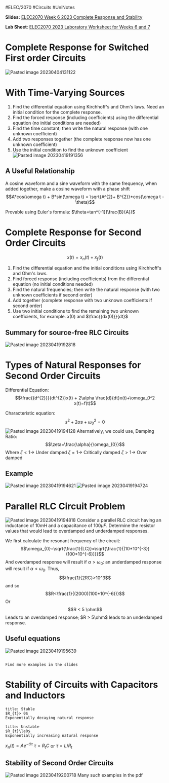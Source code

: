 #ELEC/2070 #Circuits #UniNotes

**Slides:**
[ELEC2070 Week 6 2023 Complete Response and Stability](Attachments/ELEC2070%20Week%206%202023%20Complete%20Response%20and%20Stability.pdf)

**Lab Sheet**:
[ELEC2070 2023 Laboratory Worksheet for Weeks 6 and 7](Attachments/ELEC2070%202023%20Laboratory%20Worksheet%20for%20Weeks%206%20and%207.pdf)

# Complete Response for Switched First order Circuits
![Pasted image 20230404131122](Attachments/Pasted%20image%2020230404131122.png)

# With Time-Varying Sources
1. Find the differential equation using Kirchhoff's and Ohm's laws. Need an initial condition for the complete response.
2. Find the forced response (including coefficients) using the differential equation (no initial conditions are needed)
3. Find the time constant; then write the natural response (with one unknown coefficient)
4. Add two responses together (the complete response now has one unknown coefficient)
5. Use the initial condition to find the unknown coefficient
![Pasted image 20230419191356](Attachments/Pasted%20image%2020230419191356.png)

## A Useful Relationship
A cosine waveform and a sine waveform with the same frequency, when added together, make a cosine waveform with a phase shift
$$A*cos(\omega t) + B*sin(\omega t) = \sqrt{A^{2}+ B^{2}}*cos(\omega t - \theta)$$

Provable using Euler's formula: $\theta=tan^{-1}(\frac{B}{A})$

# Complete Response for Second Order Circuits
$$x(t) = x_{n}(t) + x_{f}(t)$$
1. Find the differential equation and the initial conditions using Kirchhoff's and Ohm's laws.
2. Find forced response (including coefficients) from the differential equation (no initial conditions needed)
3. Find the natural frequencies; then write the natural response (with two unknown coefficients if second order)
4. Add together (complete response with two unknown coefficients if second order)
5. Use two initial conditions to find the remaining two unknown coefficients, for example. $x(0)$ and $\frac{{dx(0)}}{dt}$

## Summary for source-free RLC Circuits
![Pasted image 20230419192818](Attachments/Pasted%20image%2020230419192818.png)

# Types of Natural Responses for Second Order Circuits
Differential Equation:
$$\frac{{d^{2}}}{dt^{2}}x(t) + 2\alpha \frac{d}{dt}x(t)+\omega_0^2 x(t)=f(t)$$

Characteristic equation:
$$s^{2}+2\alpha s+\omega_0^2=0$$
![Pasted image 20230419194128](Attachments/Pasted%20image%2020230419194128.png)
Alternatively, we could use, 
Damping Ratio: $$\zeta=\frac{\alpha}{\omega_{0}}$$
Where
$\zeta < 1 \rightarrow$ Under damped
$\zeta = 1 \rightarrow$ Critically damped
$\zeta > 1 \rightarrow$ Over damped

## Example
![Pasted image 20230419194621](Attachments/Pasted%20image%2020230419194621.png)
![Pasted image 20230419194724](Attachments/Pasted%20image%2020230419194724.png)
# Parallel RLC Circuit Problem
![Pasted image 20230419194818](Attachments/Pasted%20image%2020230419194818.png)
Consider a parallel RLC circuit having an inductance of $10mH$ and a capacitance of $100\mu F$. Determine the resistor values that would lead to overdamped and underdamped responses.

We first calculate the resonant frequency of the circuit:
$$\omega_{0}=\sqrt{\frac{1}{LC}}=\sqrt{\frac{1}{(10*10^{-3})(100*10^{-6})}}$$
And overdamped response will result if $\alpha >\omega_{0}$: an underdamped response will result if $\alpha < \omega_0$. Thus,
$$\frac{1}{2RC}>10^3$$
and so
$$R<\frac{1}{(2000)(100*10^{-6})}$$
Or
$$R < 5 \ohm$$
Leads to an overdamped response; $R > 5\ohm$ leads to an underdamped response.

## Useful equations
![Pasted image 20230419195639](Attachments/Pasted%20image%2020230419195639.png)
```ad-seealso

Find more examples in the slides
```


# Stability of Circuits with Capacitors and Inductors

```ad-success
title: Stable
$R_{t}> 0$
Exponentially decaying natural response
```
```ad-failure
title: Unstable
$R_{t}\le0$
Exponentially increasing natural response
```

$x_{n}(t) = Ae^{-t/\tau}$    $\tau = R_{t}C$   or   $\tau = L/R_t$

## Stability of Second Order Circuits
![Pasted image 20230419200718](Attachments/Pasted%20image%2020230419200718.png)
Many such examples in the pdf
